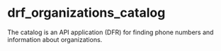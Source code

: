 # drf_organizations_catalog
The catalog is an API application (DFR) for finding phone numbers and information about organizations.
